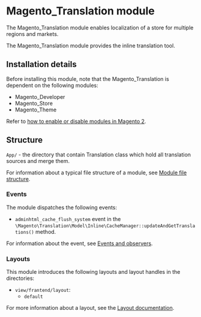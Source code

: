 # Magento_Translation module

The Magento_Translation module enables localization of a store for multiple regions and markets. 

The Magento_Translation module provides the inline translation tool.

## Installation details

Before installing this module, note that the Magento_Translation is dependent on the following modules:

- Magento_Developer
- Magento_Store
- Magento_Theme

Refer to [how to enable or disable modules in Magento 2](https://devdocs.magento.com/guides/v2.4/install-gde/install/cli/install-cli-subcommands-enable.html).

## Structure

`App/` - the directory that contain Translation class which hold all translation sources and merge them.

For information about a typical file structure of a module, see [Module file structure](https://devdocs.magento.com/guides/v2.4/extension-dev-guide/build/module-file-structure.html#module-file-structure).

### Events

The module dispatches the following events:

 - `adminhtml_cache_flush_system` event in the `\Magento\Translation\Model\Inline\CacheManager::updateAndGetTranslations()` method.

For information about the event, see [Events and observers](https://devdocs.magento.com/guides/v2.4/extension-dev-guide/events-and-observers.html#events).

### Layouts

This module introduces the following layouts and layout handles in the directories:

- `view/frantend/layout`:
    - `default`

For more information about a layout, see the [Layout documentation](https://devdocs.magento.com/guides/v2.4/frontend-dev-guide/layouts/layout-overview.html).
